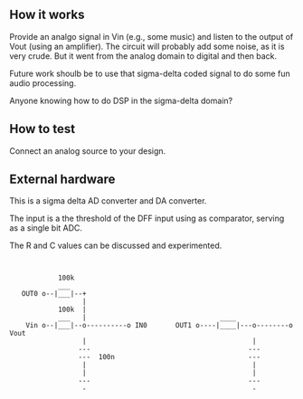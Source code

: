 <!---

This file is used to generate your project datasheet. Please fill in the information below and delete any unused
sections.

You can also include images in this folder and reference them in the markdown. Each image must be less than
512 kb in size, and the combined size of all images must be less than 1 MB.
-->

## How it works

Provide an analgo signal in Vin (e.g., some music) and listen to the output of Vout (using an amplifier).
The circuit will probably add some noise, as it is very crude. But it went from the analog domain to digital
and then back.

Future work shoulb be to use that sigma-delta coded signal to do some fun audio processing.

Anyone knowing how to do DSP in the sigma-delta domain?

## How to test
Connect an analog source to your design.

## External hardware

This is a sigma delta AD converter and DA converter.

The input is a the threshold of the DFF input using as comparator, serving as a single bit ADC.

The R and C values can be discussed and experimented.

```


            100k
            ___
   OUT0 o--|___|--+
                  |
            100k  |
            ___   |                                 ____
    Vin o--|___|--o----------o IN0       OUT1 o----|____|---o--------o Vout
                  |                                         |                             
                 ---                                       ---
                 ---  100n                                 ---
                  |                                         |
                  |                                         |
                 ---                                       ---
                  -                                         -
```
